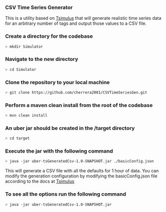 ### CSV Time Series Generator

This is a utility based on [Tsimulus](https://tsimulus.readthedocs.io/en/latest/get_started.html#get-started) that will generate realistic time series data for an arbitrary number of tags and
output those values to a CSV file.

### Create a directory for the codebase
 ``` sh
> mkdir Simulator
 ```
 
 ### Navigate to the new directory
  ``` sh
> cd Simulator 
  ```

### Clone the repository to your local machine
 ``` sh
> git clone https://github.com/cherrera2001/CSVTimeSeriesGen.git
 ```
 
 ### Perform a maven clean install from the root of the codebase
 ``` sh
> mvn clean install
 ```
 
 ### An uber jar should be created in the /target directory
 ``` sh
> cd target
 ```
 
 ### Execute the jar with the following command
 ``` sh
> java -jar uber-tsGeneratedCsv-1.0-SNAPSHOT.jar ./basicConfig.json 
 ```
 
 This will generate a CSV file with all the defaults for 1 hour of data. You can modify the generation configuration by 
 modifying the basicConfig.json file according to the docs at [Tsimulus](https://tsimulus.readthedocs.io/en/latest/get_started.html#get-started)
 
 
 ### To see all the options run the following command
 ``` sh
> java -jar uber-tsGeneratedCsv-1.0-SNAPSHOT.jar
 ```